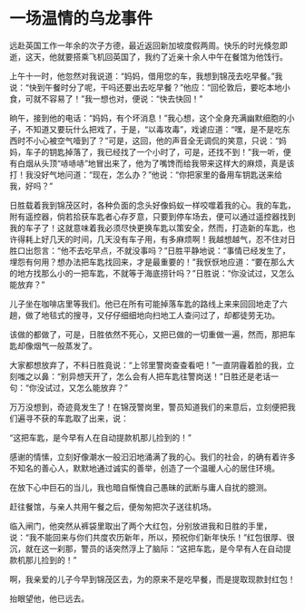 # 一场温情的乌龙事件

远赴英国工作一年余的次子方德，最近返回新加坡度假两周。快乐的时光倏忽即逝，这天，他就要搭乘飞机回英国了，我约了近亲十余人中午在餐馆为他饯行。 

上午十一时，他忽然对我说道：“妈妈，借用您的车，我想到锦茂去吃早餐。”我说：“快到午餐时分了呢，干吗还要出去吃早餐？”他应：“回伦敦后，要吃本地小食，可就不容易了！”我一想也对，便说：“快去快回！” 

晌午，接到他的电话：“妈妈，有个坏消息！”我心想，这个全身充满幽默细胞的小子，不知道又要玩什么把戏了，于是，“以毒攻毒”，戏谑应道：“嘿，是不是吃东西时不小心被空气噎到了？”可是，这回，他的声音全无调侃的笑意，只说：“妈妈，车子的钥匙掉落了，我已经找了一个小时了，可是，还找不到！”我一听，便有白烟从头顶“哧哧哧”地冒出来了，他为了嘴馋而给我带来这样大的麻烦，真是该打！我没好气地问道：“现在，怎么办？”他说：“你把家里的备用车钥匙送来给我，好吗？” 

日胜载着我到锦茂区时，各种负面的念头好像蚂蚁一样咬噬着我的心。我的车匙，附有遥控器，倘若拾获车匙者心存歹意，只要到停车场去，便可以通过遥控器找到我的车子了！这就意味着我必须尽快更换车匙以策安全，然而，打造新的车匙，也许得耗上好几天的时间，几天没有车子用，有多麻烦啊！我越想越气，忍不住对日胜口出怨言：“他不去吃早点，不就没事吗？”日胜平静地说：“事情已经发生了，埋怨有何用？想办法把车匙找回来，才是最重要的！”我恹恹地应道：“要在那么大的地方找那么小的一把车匙，不就等于海底捞针吗？”日胜说：“你没试过，又怎么能放弃？” 

儿子坐在咖啡店里等我们。他已在所有可能掉落车匙的路线上来来回回地走了六趟，做了地毯式的搜寻，又仔仔细细地向扫地工人查问过了，却都徒劳无功。 

该做的都做了，可是，日胜依然不死心，又把已做的一切重做一遍，然而，那把车匙却像烟气一般蒸发了。 

大家都想放弃了，不料日胜竟说：“上邻里警岗查查看吧！”一直阴霾着脸的我，立刻嗤之以鼻：“别异想天开了，怎么会有人把车匙往警岗送！”日胜还是老话一句：“你没试过，又怎么能放弃？” 

万万没想到，奇迹竟发生了！在锦茂警岗里，警员知道我们的来意后，立刻便把我们遍寻不获的车匙取了出来，说： 

“这把车匙，是今早有人在自动提款机那儿捡到的！” 

感谢的情愫，立刻好像潮水一般汩汩地涌满了我的心。我们的社会，的确有着许多不知名的善心人，默默地通过诚实的善举，创造了一个温暖人心的居住环境。 

在放下心中巨石的当儿，我也暗自惭愧自己愚昧的武断与庸人自扰的臆测。 

赶往餐馆，与亲人共用午餐之后，便匆匆把次子送往机场。 

临入闸门，他突然从裤袋里取出了两个大红包，分别放进我和日胜的手里，说：“我不能回来与你们共度农历新年，所以，预祝你们新年快乐！”红包很厚、很沉，就在这一刹那，警员的话突然浮上了脑际：“这把车匙，是今早有人在自动提款机那儿捡到的！” 

啊，我亲爱的儿子今早到锦茂区去，为的原来不是吃早餐，而是提取现款封红包！ 

抬眼望他，他已远去。